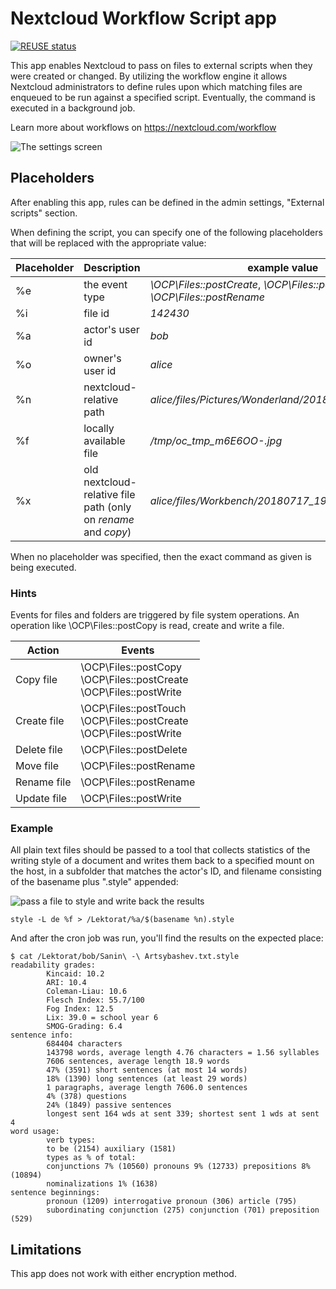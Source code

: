 <!--
  - SPDX-FileCopyrightText: 2018 Nextcloud GmbH and Nextcloud contributors
  - SPDX-License-Identifier: AGPL-3.0-or-later
-->
# Nextcloud Workflow Script app

[![REUSE status](https://api.reuse.software/badge/github.com/nextcloud/workflow_script)](https://api.reuse.software/info/github.com/nextcloud/workflow_script)

This app enables Nextcloud to pass on files to external scripts when they were created or changed. By utilizing the workflow engine it allows Nextcloud administrators to define rules upon which matching files are enqueued to be run against a specified script. Eventually, the command is executed in a background job. 

Learn more about workflows on https://nextcloud.com/workflow

![The settings screen](./screenshots/flow-ui.png)

## Placeholders

After enabling this app, rules can be defined in the admin settings, "External scripts" section.

When defining the script, you can specify one of the following placeholders that will be replaced with the appropriate value:

| Placeholder | Description | example value
--- | --- | ---
%e | the event type | *\OCP\Files::postCreate*, *\OCP\Files::postWrite* or *\OCP\Files::postRename*
%i | file id | *142430*
%a | actor's user id | *bob*
%o | owner's user id | *alice*
%n | nextcloud-relative path | *alice/files/Pictures/Wonderland/20180717_192103.jpg*
%f | locally available file | */tmp/oc_tmp_m6E6OO-.jpg*
%x | old nextcloud-relative file path (only on *rename* and *copy*) | *alice/files/Workbench/20180717_192103.jpg*

When no placeholder was specified, then the exact command as given is being executed.

### Hints

Events for files and folders are triggered by file system operations. An operation like
\OCP\Files::postCopy is read, create and write a file. 

| Action | Events |
| --- | --- |
| Copy file | \OCP\Files::postCopy<br />\OCP\Files::postCreate<br />\OCP\Files::postWrite
| Create file | \OCP\Files::postTouch<br />\OCP\Files::postCreate<br /> \OCP\Files::postWrite
| Delete file | \OCP\Files::postDelete
| Move file | \OCP\Files::postRename
| Rename file | \OCP\Files::postRename
| Update file | \OCP\Files::postWrite

### Example

All plain text files should be passed to a tool that collects statistics of the writing style of a document and writes them back to a specified mount on the host, in a subfolder that matches the actor's ID, and filename consisting of the basename plus ".style" appended:

![pass a file to style and write back the results](./screenshots/flow_ui.png)  

```
style -L de %f > /Lektorat/%a/$(basename %n).style
```

And after the cron job was run, you'll find the results on the expected place: 

```
$ cat /Lektorat/bob/Sanin\ -\ Artsybashev.txt.style
readability grades:
        Kincaid: 10.2
        ARI: 10.4
        Coleman-Liau: 10.6
        Flesch Index: 55.7/100
        Fog Index: 12.5
        Lix: 39.0 = school year 6
        SMOG-Grading: 6.4
sentence info:
        684404 characters
        143798 words, average length 4.76 characters = 1.56 syllables
        7606 sentences, average length 18.9 words
        47% (3591) short sentences (at most 14 words)
        18% (1390) long sentences (at least 29 words)
        1 paragraphs, average length 7606.0 sentences
        4% (378) questions
        24% (1849) passive sentences
        longest sent 164 wds at sent 339; shortest sent 1 wds at sent 4
word usage:
        verb types:
        to be (2154) auxiliary (1581) 
        types as % of total:
        conjunctions 7% (10560) pronouns 9% (12733) prepositions 8% (10894)
        nominalizations 1% (1638)
sentence beginnings:
        pronoun (1209) interrogative pronoun (306) article (795)
        subordinating conjunction (275) conjunction (701) preposition (529)

```
## Limitations

This app does not work with either encryption method.
